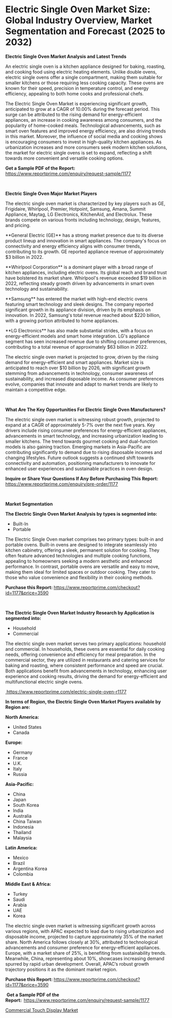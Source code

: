 <p><h1>Electric Single Oven Market Size: Global Industry Overview, Market Segmentation and Forecast (2025 to 2032)</h1></p><p><strong>Electric Single Oven Market Analysis and Latest Trends</strong></p>
<p><p>An electric single oven is a kitchen appliance designed for baking, roasting, and cooking food using electric heating elements. Unlike double ovens, electric single ovens offer a single compartment, making them suitable for smaller kitchens or those requiring less cooking capacity. These ovens are known for their speed, precision in temperature control, and energy efficiency, appealing to both home cooks and professional chefs.</p><p>The Electric Single Oven Market is experiencing significant growth, anticipated to grow at a CAGR of 10.00% during the forecast period. This surge can be attributed to the rising demand for energy-efficient appliances, an increase in cooking awareness among consumers, and the popularity of home-cooked meals. Technological advancements, such as smart oven features and improved energy efficiency, are also driving trends in this market. Moreover, the influence of social media and cooking shows is encouraging consumers to invest in high-quality kitchen appliances. As urbanization increases and more consumers seek modern kitchen solutions, the market for electric single ovens is set to expand, reflecting a shift towards more convenient and versatile cooking options.</p></p>
<p><strong>Get a Sample PDF of the Report:&nbsp;</strong> <a href="https://www.reportprime.com/enquiry/request-sample/1177?utm_campaign=1990&utm_medium=2&utm_source=Github&utm_content=ia&utm_term=18032025&utm_id=electric-single-oven">https://www.reportprime.com/enquiry/request-sample/1177</a></p>
<p>&nbsp;</p>
<p><strong>Electric Single Oven Major Market Players</strong></p>
<p><p>The electric single oven market is characterized by key players such as GE, Frigidaire, Whirlpool, Premier, Hotpoint, Samsung, Amana, Summit Appliance, Maytag, LG Electronics, KitchenAid, and Electrolux. These brands compete on various fronts including technology, design, features, and pricing.</p><p>**General Electric (GE)** has a strong market presence due to its diverse product lineup and innovation in smart appliances. The company's focus on connectivity and energy efficiency aligns with consumer trends, contributing to its growth. GE reported appliance revenue of approximately $3 billion in 2022.</p><p>**Whirlpool Corporation** is a dominant player with a broad range of kitchen appliances, including electric ovens. Its global reach and brand trust have bolstered its market share. Whirlpool's revenue exceeded $19 billion in 2022, reflecting steady growth driven by advancements in smart oven technology and sustainability.</p><p>**Samsung** has entered the market with high-end electric ovens featuring smart technology and sleek designs. The company reported significant growth in its appliance division, driven by its emphasis on innovation. In 2022, Samsung's total revenue reached about $220 billion, with a growing portion attributed to home appliances.</p><p>**LG Electronics** has also made substantial strides, with a focus on energy-efficient models and smart home integration. LG's appliance segment has seen increased revenue due to shifting consumer preferences, contributing to a total revenue of approximately $63 billion in 2022.</p><p>The electric single oven market is projected to grow, driven by the rising demand for energy-efficient and smart appliances. Market size is anticipated to reach over $10 billion by 2026, with significant growth stemming from advancements in technology, consumer awareness of sustainability, and increased disposable income. As consumer preferences evolve, companies that innovate and adapt to market trends are likely to maintain a competitive edge.</p></p>
<p>&nbsp;</p>
<p><strong>What Are The Key Opportunities For Electric Single Oven Manufacturers?</strong></p>
<p><p>The electric single oven market is witnessing robust growth, projected to expand at a CAGR of approximately 5-7% over the next five years. Key drivers include rising consumer preferences for energy-efficient appliances, advancements in smart technology, and increasing urbanization leading to smaller kitchens. The trend towards gourmet cooking and dual-function models is also gaining traction. Emerging markets in Asia-Pacific are contributing significantly to demand due to rising disposable incomes and changing lifestyles. Future outlook suggests a continued shift towards connectivity and automation, positioning manufacturers to innovate for enhanced user experiences and sustainable practices in oven design.</p></p>
<p><strong>Inquire or Share Your Questions If Any Before Purchasing This Report:</strong> <a href="https://www.reportprime.com/enquiry/pre-order/1177?utm_campaign=1990&utm_medium=2&utm_source=Github&utm_content=ia&utm_term=18032025&utm_id=electric-single-oven">https://www.reportprime.com/enquiry/pre-order/1177</a></p>
<p>&nbsp;</p>
<p><strong>Market Segmentation</strong></p>
<p><strong>The Electric Single Oven Market Analysis by types is segmented into:</strong></p>
<p><ul><li>Built-In</li><li>Portable</li></ul></p>
<p><p>The Electric Single Oven market comprises two primary types: built-in and portable ovens. Built-in ovens are designed to integrate seamlessly into kitchen cabinetry, offering a sleek, permanent solution for cooking. They often feature advanced technologies and multiple cooking functions, appealing to homeowners seeking a modern aesthetic and enhanced performance. In contrast, portable ovens are versatile and easy to move, making them ideal for limited spaces or outdoor cooking. They cater to those who value convenience and flexibility in their cooking methods.</p></p>
<p><strong>Purchase this Report:&nbsp;</strong><a href="https://www.reportprime.com/checkout?id=1177&price=3590&utm_campaign=1990&utm_medium=2&utm_source=Github&utm_content=ia&utm_term=18032025&utm_id=electric-single-oven">https://www.reportprime.com/checkout?id=1177&price=3590</a></p>
<p>&nbsp;</p>
<p><strong>The Electric Single Oven Market Industry Research by Application is segmented into:</strong></p>
<p><ul><li>Household</li><li>Commercial</li></ul></p>
<p><p>The electric single oven market serves two primary applications: household and commercial. In households, these ovens are essential for daily cooking needs, offering convenience and efficiency for meal preparation. In the commercial sector, they are utilized in restaurants and catering services for baking and roasting, where consistent performance and speed are crucial. Both applications benefit from advancements in technology, enhancing user experience and cooking results, driving the demand for energy-efficient and multifunctional electric single ovens.</p></p>
<p><a href="https://www.reportprime.com/electric-single-oven-r1177?utm_campaign=1990&utm_medium=2&utm_source=Github&utm_content=ia&utm_term=18032025&utm_id=electric-single-oven">&nbsp;https://www.reportprime.com/electric-single-oven-r1177</a></p>
<p><strong>In terms of Region, the Electric Single Oven Market Players available by Region are:</strong></p>
<p>
    <p> <strong> North America: </strong>
        <ul>
            <li>United States</li>
            <li>Canada</li>
        </ul>
        </p> 
    <p> <strong> Europe: </strong>
        <ul>
            <li>Germany</li>
            <li>France</li>
            <li>U.K.</li>
            <li>Italy</li>
            <li>Russia</li>
        </ul>
        </p> 
    <p> <strong> Asia-Pacific: </strong>
        <ul>
            <li>China</li>
            <li>Japan</li>
            <li>South Korea</li>
            <li>India</li>
            <li>Australia</li>
            <li>China Taiwan</li>
            <li>Indonesia</li>
            <li>Thailand</li>
            <li>Malaysia</li>
        </ul>
        </p> 
    <p> <strong> Latin America: </strong>
        <ul>
            <li>Mexico</li>
            <li>Brazil</li>
            <li>Argentina Korea</li>
            <li>Colombia</li>
        </ul>
        </p> 
    <p> <strong> Middle East & Africa: </strong>
        <ul>
            <li>Turkey</li>
            <li>Saudi</li>
            <li>Arabia</li>
            <li>UAE</li>
            <li>Korea</li>
        </ul>
    </p>
    </p>
<p><p>The electric single oven market is witnessing significant growth across various regions, with APAC expected to lead due to rising urbanization and disposable income, projected to capture approximately 35% of the market share. North America follows closely at 30%, attributed to technological advancements and consumer preference for energy-efficient appliances. Europe, with a market share of 25%, is benefiting from sustainability trends. Meanwhile, China, representing about 10%, showcases increasing demand spurred by rapid urban development. Overall, APAC’s robust growth trajectory positions it as the dominant market region.</p></p>
<p><strong>Purchase this Report: </strong><a href="https://www.reportprime.com/checkout?id=1177&price=3590&utm_campaign=1990&utm_medium=2&utm_source=Github&utm_content=ia&utm_term=18032025&utm_id=electric-single-oven">https://www.reportprime.com/checkout?id=1177&price=3590</a></p>
<p>&nbsp;<strong>Get a Sample PDF of the Report:&nbsp;&nbsp;</strong><a href="https://www.reportprime.com/enquiry/request-sample/1177?utm_campaign=1990&utm_medium=2&utm_source=Github&utm_content=ia&utm_term=18032025&utm_id=electric-single-oven">https://www.reportprime.com/enquiry/request-sample/1177</a></p>
<p><strong></strong></p>
<p><p><a href="https://github.com/fettycahow90/Market-Research-Report-List-1/blob/main/commercial-touch-display-market.md?utm_campaign=1990&utm_medium=2&utm_source=Github&utm_content=ia&utm_term=18032025&utm_id=electric-single-oven">Commercial Touch Display Market</a></p></p>